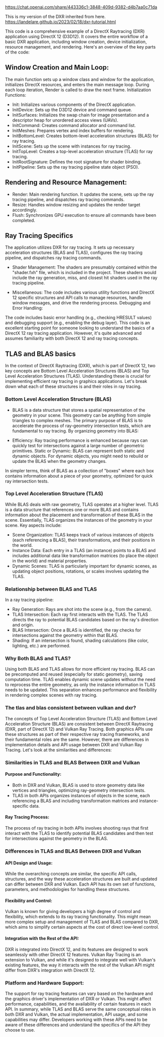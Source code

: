 https://chat.openai.com/share/443336c1-3848-409d-9382-d4b7aa0c71da

This is my version of the DXR inherited from here. https://landelare.github.io/2023/02/18/dxr-tutorial.html


This code is a comprehensive example of a DirectX Raytracing (DXR) application using DirectX 12 (D3D12). It covers the entire workflow of a basic DXR application, including window creation, device initialization, resource management, and rendering. Here's an overview of the key parts of the code:

<h2> Window Creation and Main Loop: </h2>

The main function sets up a window class and window for the application, initializes DirectX resources, and enters the main message loop. During each loop iteration, Render is called to draw the next frame.
Initialization Functions:

- Init: Initializes various components of the DirectX application.
- InitDevice: Sets up the D3D12 device and command queue.
- InitSurfaces: Initializes the swap chain for image presentation and a descriptor heap for unordered access views (UAVs).
- InitCommand: Creates command allocator and command list.
- InitMeshes: Prepares vertex and index buffers for rendering.
- InitBottomLevel: Creates bottom-level acceleration structures (BLAS) for ray tracing.
- InitScene: Sets up the scene with instances for ray tracing.
- InitTopLevel: Creates a top-level acceleration structure (TLAS) for ray tracing.
- InitRootSignature: Defines the root signature for shader binding.
- InitPipeline: Sets up the ray tracing pipeline state object (PSO).

<h2> Rendering and Resource Management:</h2>

- Render: Main rendering function. It updates the scene, sets up the ray tracing pipeline, and dispatches ray tracing commands.
- Resize: Handles window resizing and updates the render target accordingly.
- Flush: Synchronizes GPU execution to ensure all commands have been completed.

<h2> Ray Tracing Specifics </h2>
 
The application utilizes DXR for ray tracing. It sets up necessary acceleration structures (BLAS and TLAS), configures the ray tracing pipeline, and dispatches ray tracing commands.
- Shader Management:
 The shaders are presumably contained within the "shader.fxh" file, which is included in the project. These shaders would include the ray generation, miss, and closest hit shaders used in the ray tracing pipeline.

- Miscellaneous:
The code includes various utility functions and DirectX 12 specific structures and API calls to manage resources, handle window messages, and drive the rendering process.
Debugging and Error Handling:

The code includes basic error handling (e.g., checking HRESULT values) and debugging support (e.g., enabling the debug layer).
This code is an excellent starting point for someone looking to understand the basics of a DirectX 12 ray tracing application. However, it's quite advanced and assumes familiarity with both DirectX 12 and ray tracing concepts.

<h2> TLAS and BLAS basics </h2>

In the context of DirectX Raytracing (DXR), which is part of DirectX 12, two key concepts are Bottom Level Acceleration Structures (BLAS) and Top Level Acceleration Structures (TLAS). Understanding these is crucial for implementing efficient ray tracing in graphics applications. Let's break down what each of these structures is and their roles in ray tracing.

<h3> Bottom Level Acceleration Structure (BLAS) </h3>

- BLAS is a data structure that stores a spatial representation of the geometry in your scene. This geometry can be anything from simple triangles to complex meshes. The primary purpose of BLAS is to accelerate the process of ray-geometry intersection tests, which are fundamental to ray tracing. By organizing geometry into BLAS:

- Efficiency: Ray tracing performance is enhanced because rays can quickly test for intersections against a large number of geometric primitives.
Static or Dynamic: BLAS can represent both static and dynamic objects. For dynamic objects, you might need to rebuild or update the BLAS when the geometry changes.

In simpler terms, think of BLAS as a collection of "boxes" where each box contains information about a piece of your geometry, optimized for quick ray intersection tests.

<h3> Top Level Acceleration Structure (TLAS) </h3>
While BLAS deals with raw geometry, TLAS operates at a higher level. TLAS is a data structure that references one or more BLAS and contains information about the placement and transformation of these BLAS in the scene. Essentially, TLAS organizes the instances of the geometry in your scene. Key aspects include:

- Scene Organization: TLAS keeps track of various instances of objects (each referencing a BLAS), their transformations, and their positions in the world.
- Instance Data: Each entry in a TLAS (an instance) points to a BLAS and includes additional data like transformation matrices (to place the object in the world) and material properties.
- Dynamic Scenes: TLAS is particularly important for dynamic scenes, as updating object positions, rotations, or scales involves updating the TLAS.

<h3> Relationship between BLAS and TLAS </h3>

In a ray tracing pipeline:

- Ray Generation: Rays are shot into the scene (e.g., from the camera).
- TLAS Intersection: Each ray first interacts with the TLAS. The TLAS directs the ray to potential BLAS candidates based on the ray's direction and origin.
- BLAS Intersection: Once a BLAS is identified, the ray checks for intersections against the geometry within that BLAS.
- Shading: If an intersection is found, shading calculations (like color, lighting, etc.) are performed.

<h3> Why Both BLAS and TLAS? </h3>
Using both BLAS and TLAS allows for more efficient ray tracing. BLAS can be precomputed and reused (especially for static geometry), saving computation time. TLAS enables dynamic scene updates without the need to reprocess the entire geometry, as only the instance information in TLAS needs to be updated. This separation enhances performance and flexibility in rendering complex scenes with ray tracing.

<h3> The tlas and blas consistent between vulkan and dxr? </h3>

The concepts of Top Level Acceleration Structure (TLAS) and Bottom Level Acceleration Structure (BLAS) are consistent between DirectX Raytracing (DXR, part of DirectX 12) and Vulkan Ray Tracing. Both graphics APIs use these structures as part of their respective ray tracing frameworks, and their fundamental roles are the same. However, there are differences in implementation details and API usage between DXR and Vulkan Ray Tracing. Let's look at the similarities and differences:

<h3> Similarities in TLAS and BLAS Between DXR and Vulkan </h3>

<h4> Purpose and Functionality: </h4>

- Both in DXR and Vulkan, BLAS is used to store geometry data like vertices and triangles, optimizing ray-geometry intersection tests.
- TLAS in both APIs organizes instances of objects in the scene, each referencing a BLAS and including transformation matrices and instance-specific data.

<h4> Ray Tracing Process: </h4>

The process of ray tracing in both APIs involves shooting rays that first interact with the TLAS to identify potential BLAS candidates and then test for intersections against the geometry in the BLAS.

 <h3> Differences in TLAS and BLAS Between DXR and Vulkan </h3>
<h4> API Design and Usage: </h4>

While the overarching concepts are similar, the specific API calls, structures, and the way these acceleration structures are built and updated can differ between DXR and Vulkan. Each API has its own set of functions, parameters, and methodologies for handling these structures.
<h4> Flexibility and Control: </h4>

Vulkan is known for giving developers a high degree of control and flexibility, which extends to its ray tracing functionality. This might mean more complex setup and management of TLAS and BLAS compared to DXR, which aims to simplify certain aspects at the cost of direct low-level control.

<h4> Integration with the Rest of the API: </h4>

DXR is integrated into DirectX 12, and its features are designed to work seamlessly with other DirectX 12 features. Vulkan Ray Tracing is an extension to Vulkan, and while it's designed to integrate well with Vulkan's existing features, the way it interacts with the rest of the Vulkan API might differ from DXR's integration with DirectX 12.

<h3> Platform and Hardware Support: </h3>

The support for ray tracing features can vary based on the hardware and the graphics driver's implementation of DXR or Vulkan. This might affect performance, capabilities, and the availability of certain features in each API.
In summary, while TLAS and BLAS serve the same conceptual roles in both DXR and Vulkan, the actual implementation, API usage, and some capabilities may differ. Developers working with these APIs need to be aware of these differences and understand the specifics of the API they choose to use.
